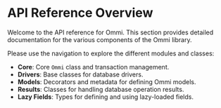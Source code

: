 # API Reference Overview

Welcome to the API reference for Ommi. This section provides detailed documentation for the various components of the Ommi library.

Please use the navigation to explore the different modules and classes:

-   **Core**: Core `Ommi` class and transaction management.
-   **Drivers**: Base classes for database drivers.
-   **Models**: Decorators and metadata for defining Ommi models.
-   **Results**: Classes for handling database operation results.
-   **Lazy Fields**: Types for defining and using lazy-loaded fields. 